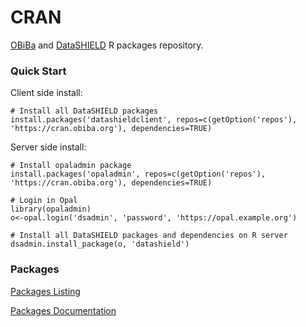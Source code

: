 # CRAN

[OBiBa](https://www.obiba.org) and [DataSHIELD](https://www.datashield.ac.uk/) R packages repository.

### Quick Start

Client side install:

	# Install all DataSHIELD packages
	install.packages('datashieldclient', repos=c(getOption('repos'), 'https://cran.obiba.org'), dependencies=TRUE)

Server side install:

	# Install opaladmin package
	install.packages('opaladmin', repos=c(getOption('repos'), 'https://cran.obiba.org'), dependencies=TRUE)

	# Login in Opal
	library(opaladmin)
	o<-opal.login('dsadmin', 'password', 'https://opal.example.org')

	# Install all DataSHIELD packages and dependencies on R server
	dsadmin.install_package(o, 'datashield')

### Packages

[Packages Listing](https://github.com/obiba/cran/tree/gh-pages/src/contrib)

[Packages Documentation](web)
